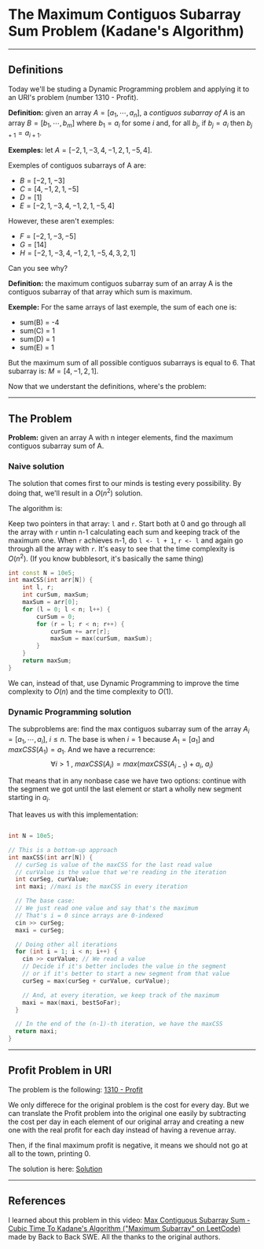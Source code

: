 # The Maximum Contiguos Subarray Sum Problem (Kadane's Algorithm)

---

## Definitions

Today we'll be studing a Dynamic Programming problem and applying it to an URI's problem (number 1310 - Profit).

**Definition:** given an array $A =[a_1, \cdots, a_n]$, a *contiguos subarray of A* is an array $B = [b_1, \cdots, b_m]$ where $b_1 = a_i$ for some $i$ and, for all $b_j$, if $b_j = a_i$ then $b_{j+1} = a_{i+1}$.

**Exemples:** let $A = [-2, 1, -3, 4, -1, 2, 1, -5, 4]$.

Exemples of contiguos subarrays of A are:
* $B = [-2, 1, -3]$
* $C = [4, -1, 2, 1, -5]$
* $D = [1]$
* $E = [-2, 1, -3, 4, -1, 2, 1, -5, 4]$
  
However, these aren't exemples:
* $F = [-2, 1, -3, -5]$
* $G = [14]$
* $H = [-2, 1, -3, 4, -1, 2, 1, -5, 4, 3, 2, 1]$

Can you see why?

**Definition:** the maximum contiguos subarray sum of an array A is the contiguos subarray of that array which sum is maximum.

**Exemple:** For the same arrays of last exemple, the sum of each one is:
* sum(B) = -4
* sum(C) = 1
* sum(D) = 1
* sum(E) = 1

But the maximum sum of all possible contiguos subarrays is equal to 6.
That subarray is:  $M = [4, -1, 2, 1]$.

Now that we understant the definitions, where's the problem:

---

## The Problem

**Problem:** given an array A with n integer elements, find the maximum contiguos subarray sum of A.

### Naive solution

The solution that comes first to our minds is testing every possibility. By doing that, we'll result in a $O(n^2)$ solution.

The algorithm is:

Keep two pointers in that array: `l` and `r`. Start both at 0 and go through all the array with `r` untin n-1 calculating each sum and keeping track of the maximum one. When `r` achieves n-1, do `l <- l + 1`, `r <- l` and again go through all the array with `r`. It's easy to see that the time complexity is $O(n^2)$. (If you know bubblesort, it's basically the same thing)

```cpp
int const N = 10e5;
int maxCSS(int arr[N]) {
    int l, r;
    int curSum, maxSum;
    maxSum = arr[0];
    for (l = 0; l < n; l++) {
        curSum = 0;
        for (r = l; r < n; r++) {
            curSum += arr[r];
            maxSum = max(curSum, maxSum);
        }
    }
    return maxSum;
}
```

We can, instead of that, use Dynamic Programming to improve the time complexity to $O(n)$ and the time complexity to $O(1)$.

### Dynamic Programming solution

The subproblems are: find the max contiguos subarray sum of the array $A_{i} = [a_1, \cdots , a_i] , \ i \leq n$.
The base is when $i = 1$ because $A_1 = [a_1]$ and $maxCSS(A_1) = a_1$.
And we have a recurrence:
$$\forall i > 1 \ , \ maxCSS(A_i) = max\left(maxCSS(A_{i-1}) + a_i, \ a_i\right)$$

That means that in any nonbase case we have two options: continue with the segment we got until the last element or start a wholly new segment starting in $a_i$.

That leaves us with this implementation:
```cpp

int N = 10e5;

// This is a bottom-up approach
int maxCSS(int arr[N]) {
  // curSeg is value of the maxCSS for the last read value
  // curValue is the value that we're reading in the iteration 
  int curSeg, curValue;
  int maxi; //maxi is the maxCSS in every iteration

  // The base case:
  // We just read one value and say that's the maximum
  // That's i = 0 since arrays are 0-indexed
  cin >> curSeg;
  maxi = curSeg;

  // Doing other all iterations 
  for (int i = 1; i < n; i++) {
    cin >> curValue; // We read a value
    // Decide if it's better includes the value in the segment
    // or if it's better to start a new segment from that value
    curSeg = max(curSeg + curValue, curValue);

    // And, at every iteration, we keep track of the maximum
    maxi = max(maxi, bestSoFar);
  }

  // In the end of the (n-1)-th iteration, we have the maxCSS
  return maxi;
}
```
---

## Profit Problem in URI

The problem is the following: [1310 - Profit](https://www.urionlinejudge.com.br/judge/en/problems/view/1310)

We only differece for the original problem is the cost for every day. But we can translate the Profit problem into the original one easily by subtracting the cost per day in each element of our original array and creating a new one with the real profit for each day instead of having a revenue array.

Then, if the final maximum profit is negative, it means we should not go at all to the town, printing 0.

The solution is here: [Solution](https://www.urionlinejudge.com.br/judge/en/runs/code/16830606)

---

## References

I learned about this problem in this video: 
[Max Contiguous Subarray Sum - Cubic Time To Kadane's Algorithm ("Maximum Subarray" on LeetCode)](https://www.youtube.com/watch?v=2MmGzdiKR9Y)
made by Back to Back SWE.
All the thanks to the original authors.

